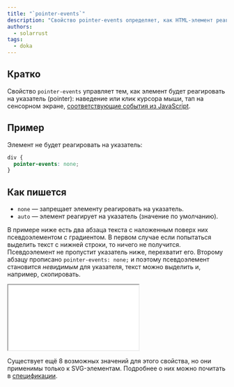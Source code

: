 ```yaml
---
title: "`pointer-events`"
description: "Свойство pointer-events определяет, как HTML-элемент реагирует на различные события мыши, прикосновений или события из JavaScript."
authors:
  - solarrust
tags:
  - doka
---
```


## Кратко

Свойство `pointer-events` управляет тем, как элемент будет реагировать на указатель (pointer): наведение или клик курсора мыши, тап на сенсорном экране, [соответствующие события из JavaScript](/js/events).

## Пример

Элемент не будет реагировать на указатель:

```css
div {
  pointer-events: none;
}
```

## Как пишется

- `none` — запрещает элементу реагировать на указатель.
- `auto` — элемент реагирует на указатель (значение по умолчанию).

В примере ниже есть два абзаца текста с наложенным поверх них псевдоэлементом с градиентом. В первом случае если попытаться выделить текст с нижней строки, то ничего не получится. Псевдоэлемент не пропустит указатель ниже, перехватит его. Второму абзацу прописано `pointer-events: none;` и поэтому псевдоэлемент становится _невидимым_ для указателя, текст можно выделить и, например, скопировать.

<iframe title="Указатель на элементе отключён" src="demos/none/" height="150"></iframe>

Существует ещё 8 возможных значений для этого свойства, но они применимы только к SVG-элементам. Подробнее о них можно почитать в [спецификации](https://www.w3.org/TR/SVG11/interact.html#PointerEventsProperty).
